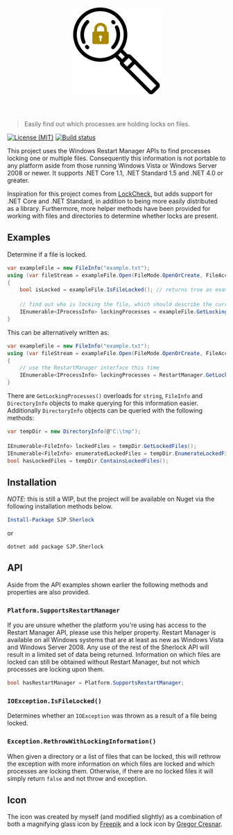 <h1 align="center">
	<br>
	<img width="200" height="200" src="sherlock.png" alt="Sherlock">
	<br>
	<br>
</h1>

> Easily find out which processes are holding locks on files.

[![License (MIT)](https://img.shields.io/badge/license-MIT-blue.svg)](https://opensource.org/licenses/MIT) [![Build status](https://ci.appveyor.com/api/projects/status/e603c1hyj2vka7o5?svg=true)](https://ci.appveyor.com/project/sjp/sherlock)

This project uses the Windows Restart Manager APIs to find processes locking one or multiple files. Consequently this information is not portable to any platform aside from those running Windows Vista or Windows Server 2008 or newer. It supports .NET Core 1.1, .NET Standard 1.5 and .NET 4.0 or greater.

Inspiration for this project comes from [LockCheck](https://github.com/cklutz/LockCheck), but adds support for .NET Core and .NET Standard, in addition to being more easily distributed as a library. Furthermore, more helper methods have been provided for working with files and directories to determine whether locks are present.

## Examples

Determine if a file is locked.

```csharp
var exampleFile = new FileInfo("example.txt");
using (var fileStream = exampleFile.Open(FileMode.OpenOrCreate, FileAccess.Write, FileShare.None))
{
    bool isLocked = exampleFile.IsFileLocked(); // returns true as example.txt is locked

    // find out who is locking the file, which should describe the current process
    IEnumerable<IProcessInfo> lockingProcesses = exampleFile.GetLockingProcesses();
}
```

This can be alternatively written as:

```csharp
var exampleFile = new FileInfo("example.txt");
using (var fileStream = exampleFile.Open(FileMode.OpenOrCreate, FileAccess.Write, FileShare.None))
{
    // use the RestartManager interface this time
    IEnumerable<IProcessInfo> lockingProcesses = RestartManager.GetLockingProcesses(exampleFile);
}
```

There are `GetLockingProcesses()` overloads for `string`, `FileInfo` and `DirectoryInfo` objects to make querying for this information easier. Additionally `DirectoryInfo` objects can be queried with the following methods:

```csharp
var tempDir = new DirectoryInfo(@"C:\tmp");

IEnumerable<FileInfo> lockedFiles = tempDir.GetLockedFiles();
IEnumerable<FileInfo> enumeratedLockedFiles = tempDir.EnumerateLockedFiles();
bool hasLockedFiles = tempDir.ContainsLockedFiles();
```

## Installation

*NOTE*: this is still a WIP, but the project will be available on Nuget via the following installation methods below.

```powershell
Install-Package SJP.Sherlock
```

or

```console
dotnet add package SJP.Sherlock
```

## API

Aside from the API examples shown earlier the following methods and properties are also provided.

### `Platform.SupportsRestartManager`

If you are unsure whether the platform you're using has access to the Restart Manager API, please use this helper property. Restart Manager is available on all Windows systems that are at least as new as Windows Vista and Windows Server 2008. Any use of the rest of the Sherlock API will result in a limited set of data being returned. Information on which files are locked can still be obtained without Restart Manager, but not which processes are locking upon them.

```csharp
bool hasRestartManager = Platform.SupportsRestartManager;
```

### `IOException.IsFileLocked()`

Determines whether an `IOException` was thrown as a result of a file being locked.

### `Exception.RethrowWithLockingInformation()`

When given a directory or a list of files that can be locked, this will rethrow the exception with more information on which files are locked and which processes are locking them. Otherwise, if there are no locked files it will simply return `false` and not throw and exception.

## Icon

The icon was created by myself (and modified slightly) as a combination of both a magnifying glass icon by [Freepik](http://www.freepik.com) and a lock icon by [Gregor Cresnar](https://www.flaticon.com/authors/gregor-cresnar).